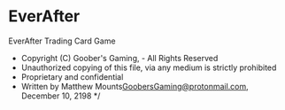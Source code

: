 # EverAfter
EverAfter Trading Card Game

* Copyright (C) Goober's Gaming, - All Rights Reserved
 * Unauthorized copying of this file, via any medium is strictly prohibited
 * Proprietary and confidential
 * Written by Matthew Mounts<GoobersGaming@protonmail.com>, December 10, 2198
 */
